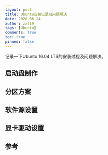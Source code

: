 ```yaml
---
layout: post
title: Ubuntu安装记录及问题解决
date: 2020-06-24
author: zxl19
tags: [Ubuntu]
comments: true
toc: true
pinned: false
---
```


记录一下Ubuntu 16.04 LTS的安装过程及问题解决。

<!-- more -->

## 启动盘制作

## 分区方案

## 软件源设置

## 显卡驱动设置

## 参考
